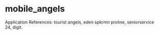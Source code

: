 # mobile_angels

Application References:
tourist angels,
eden spkrmn proline,
seniorservice 24,
digit.
